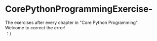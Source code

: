 # CorePythonProgrammingExercise-
The exercises after every chapter in "Core Python Programming".  
Welcome to correct the error!  
：）  
